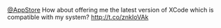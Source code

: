 <a href="http://twitter.com/AppStore">@AppStore</a> How about offering me the latest version of XCode which is compatible with my system? <a href="http://t.co/znkIoVAk">http://t.co/znkIoVAk</a>